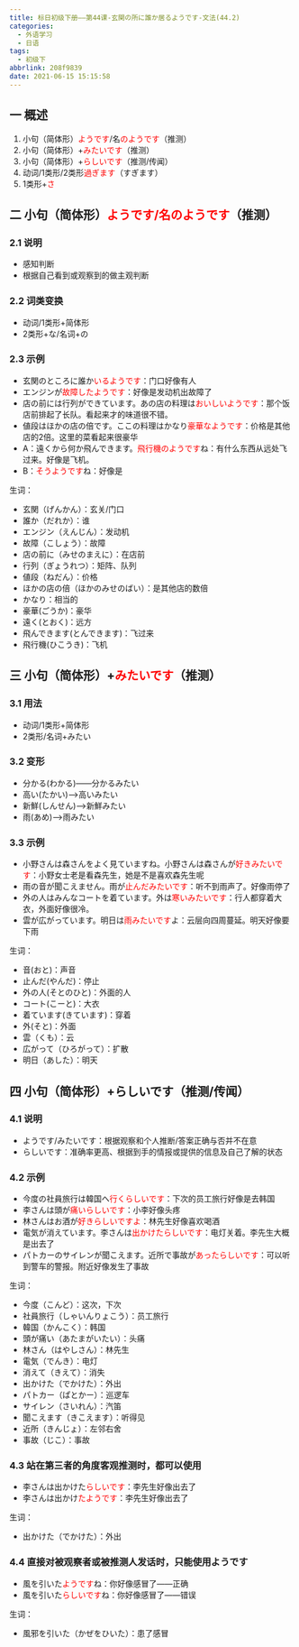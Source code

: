 ```yaml
---
title: 标日初级下册——第44课-玄関の所に誰か居るようです-文法(44.2)
categories:
  - 外语学习
  - 日语
tags:
  - 初级下
abbrlink: 208f9839
date: 2021-06-15 15:15:58
---
```

## 一 概述

1. 小句（简体形）<font color=red>ようです</font>/名<font color=red>のようです</font>（推测）
2. 小句（简体形）+<font color=red>みたいです</font>（推测）
3. 小句（简体形）+<font color=red>らしいです</font>（推测/传闻）
4. 动词/1类形/2类形<font color=red>過ぎます</font>（すぎます）
5. 1类形+<font color=red>さ</font>

<!--more-->

## 二 小句（简体形）<font color=red>ようです/名のようです</font>（推测）

### 2.1 说明

* 感知判断
* 根据自己看到或观察到的做主观判断

### 2.2 词类变换

* 动词/1类形+简体形
* 2类形+な/名词+の

### 2.3 示例

* 玄関のところに誰か<font color=red>いるようです</font>：门口好像有人
* エンジンが<font color=red>故障したようです</font>：好像是发动机出故障了
* 店の前には行列ができています。あの店の料理は<font color=red>おいしいようです</font>：那个饭店前排起了长队。看起来才的味道很不错。
* 値段はほかの店の倍です。ここの料理はかなり<font color=red>豪華なようです</font>：价格是其他店的2倍。这里的菜看起来很豪华
* A：遠くから何か飛んできます。<font color=red>飛行機のようです</font>ね：有什么东西从远处飞过来。好像是飞机。
* B：<font color=red>そうようです</font>ね：好像是

生词：

* 玄関（げんかん）：玄关/门口
* 誰か（だれか）：谁
* エンジン（えんじん）：发动机
* 故障（こしょう）：故障
* 店の前に（みせのまえに）：在店前
* 行列（ぎょうれつ）：矩阵、队列
* 値段（ねだん）：价格
* ほかの店の倍（ほかのみせのばい）：是其他店的数倍
* かなり：相当的
* 豪華(ごうか)：豪华
* 遠く(とおく)：远方
* 飛んできます(とんできます)：飞过来
* 飛行機(ひこうき)：飞机

## 三 小句（简体形）+<font color=red>みたいです</font>（推测）

### 3.1 用法

* 动词/1类形+简体形
* 2类形/名词+みたい

### 3.2 变形

* 分かる(わかる)——分かるみたい
* 高い(たかい)——>高いみたい
* 新鮮(しんせん)——>新鮮みたい
* 雨(あめ)——>雨みたい

### 3.3 示例

* 小野さんは森さんをよく見ていますね。小野さんは森さんが<font color=red>好きみたいです</font>：小野女士老是看森先生，她是不是喜欢森先生呢
* 雨の音が聞こえません。雨が<font color=red>止んだみたいです</font>：听不到雨声了。好像雨停了
* 外の人はみんなコートを着ています。外は<font color=red>寒いみたいです</font>：行人都穿着大衣，外面好像很冷。
* 雲が広がっています。明日は<font color=red>雨みたいです</font>よ：云层向四周蔓延。明天好像要下雨

生词：

* 音(おと)：声音
* 止んだ(やんだ)：停止
* 外の人(そとのひと)：外面的人
* コート(こーと)：大衣
* 着ています(きています)：穿着
* 外(そと)：外面
* 雲（くも）：云
* 広がって（ひろがって）：扩散
* 明日（あした）：明天

## 四 小句（简体形）+らしいです（推测/传闻）

### 4.1 说明

* ようです/みたいです：根据观察和个人推断/答案正确与否并不在意
* らしいです：准确率更高、根据到手的情报或提供的信息及自己了解的状态

### 4.2 示例

* 今度の社員旅行は韓国へ<font color=red>行くらしいです</font>：下次的员工旅行好像是去韩国
* 李さんは頭が<font color=red>痛いらしいです</font>：小李好像头疼
* 林さんはお酒が<font color=red>好きらしいですよ</font>：林先生好像喜欢喝酒
* 電気が消えています。李さんは<font color=red>出かけたらしいです</font>：电灯关着。李先生大概是出去了
* パトカーのサイレンが聞こえます。近所で事故が<font color=red>あったらしいです</font>：可以听到警车的警报。附近好像发生了事故

生词：

* 今度（こんど）：这次，下次
* 社員旅行（しゃいんりょこう）：员工旅行
* 韓国（かんこく）：韩国
* 頭が痛い（あたまがいたい）：头痛
* 林さん（はやしさん）：林先生
* 電気（でんき）：电灯
* 消えて（きえて）：消失
* 出かけた（でかけた）：外出
* パトカー（ぱとかー）：巡逻车
* サイレン（さいれん）：汽笛
* 聞こえます（きこえます）：听得见
* 近所（きんじょ）：左邻右舍
* 事故（じこ）：事故

### 4.3 站在第三者的角度客观推测时，都可以使用

* 李さんは出かけた<font color=red>らしいです</font>：李先生好像出去了
* 李さんは出かけ<font color=red>たようです</font>：李先生好像出去了

生词：

* 出かけた（でかけた）：外出

### 4.4 直接对被观察者或被推测人发话时，只能使用ようです

* 風を引いた<font color=red>ようです</font>ね：你好像感冒了——正确
* 風を引いた<font color=red>らしいです</font>ね：你好像感冒了——错误

生词：

* 風邪を引いた（かぜをひいた）：患了感冒